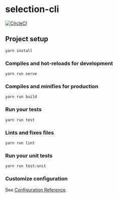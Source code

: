 # selection-cli

[![CircleCI](https://circleci.com/gh/thomasgosse/selection-front.svg?style=svg)](https://circleci.com/gh/thomasgosse/selection-front)

## Project setup
```
yarn install
```

### Compiles and hot-reloads for development
```
yarn run serve
```

### Compiles and minifies for production
```
yarn run build
```

### Run your tests
```
yarn run test
```

### Lints and fixes files
```
yarn run lint
```

### Run your unit tests
```
yarn run test:unit
```

### Customize configuration
See [Configuration Reference](https://cli.vuejs.org/config/).
